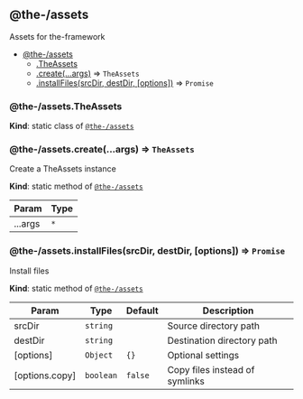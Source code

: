 <!--- Code generated by @the-/script-doc. DO NOT EDIT. -->

<a name="module_@the-/assets"></a>

## @the-/assets
Assets for the-framework


* [@the-/assets](#module_@the-/assets)
    * [.TheAssets](#module_@the-/assets.TheAssets)
    * [.create(...args)](#module_@the-/assets.create) ⇒ <code>TheAssets</code>
    * [.installFiles(srcDir, destDir, [options])](#module_@the-/assets.installFiles) ⇒ <code>Promise</code>

<a name="module_@the-/assets.TheAssets"></a>

### @the-/assets.TheAssets
**Kind**: static class of [<code>@the-/assets</code>](#module_@the-/assets)  
<a name="module_@the-/assets.create"></a>

### @the-/assets.create(...args) ⇒ <code>TheAssets</code>
Create a TheAssets instance

**Kind**: static method of [<code>@the-/assets</code>](#module_@the-/assets)  

| Param | Type |
| --- | --- |
| ...args | <code>\*</code> | 

<a name="module_@the-/assets.installFiles"></a>

### @the-/assets.installFiles(srcDir, destDir, [options]) ⇒ <code>Promise</code>
Install files

**Kind**: static method of [<code>@the-/assets</code>](#module_@the-/assets)  

| Param | Type | Default | Description |
| --- | --- | --- | --- |
| srcDir | <code>string</code> |  | Source directory path |
| destDir | <code>string</code> |  | Destination directory path |
| [options] | <code>Object</code> | <code>{}</code> | Optional settings |
| [options.copy] | <code>boolean</code> | <code>false</code> | Copy files instead of symlinks |

